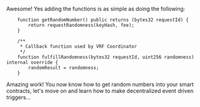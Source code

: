 Awesome! Yes adding the functions is as simple as doing the following: 

```
    function getRandomNumber() public returns (bytes32 requestId) {
        return requestRandomness(keyHash, fee);
    }

    /**
     * Callback function used by VRF Coordinator
     */
    function fulfillRandomness(bytes32 requestId, uint256 randomness) internal override {
        randomResult = randomness;
    }

```

Amazing work! You now know how to get random numbers into your smart contracts, let's move on and learn how to make decentralized event driven triggers...